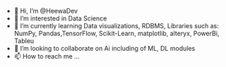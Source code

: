 - 👋 Hi, I’m @HeewaDev
- 👀 I’m interested in Data Science
- 🌱 I’m currently learning Data visualizations, RDBMS, Libraries such as: NumPy, Pandas,TensorFlow, Scikit-Learn, matplotlib, alteryx, PowerBi, Tableu
- 💞️ I’m looking to collaborate on Ai including of ML, DL modules
- 📫 How to reach me ...

<!---
HeewaDev/HeewaDev is a ✨ special ✨ repository because its `README.md` (this file) appears on your GitHub profile.
You can click the Preview link to take a look at your changes.
--->
